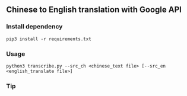 ## Chinese to English translation with Google API

### Install dependency
```
pip3 install -r requirements.txt
```

### Usage
```
python3 transcribe.py --src_ch <chinese_text file> [--src_en <english_translate file>]
```

### Tip
